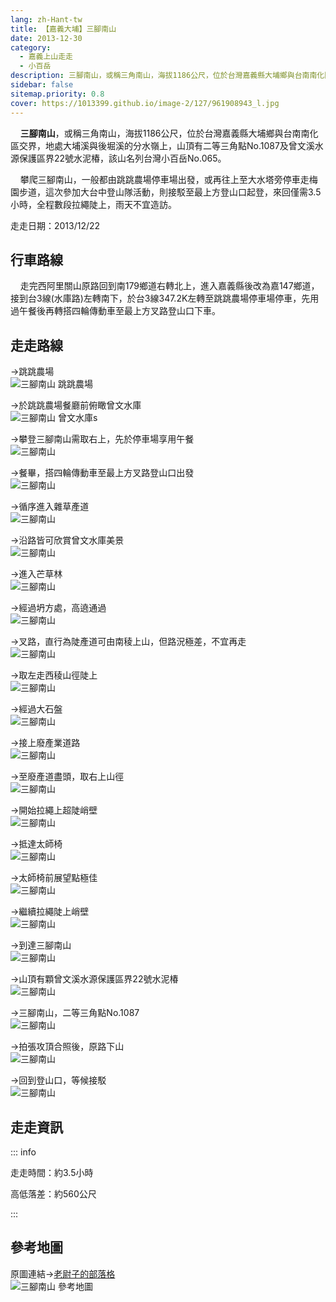 ```yaml
---
lang: zh-Hant-tw
title: 【嘉義大埔】三腳南山
date: 2013-12-30
category: 
  - 嘉義上山走走
  - 小百岳
description: 三腳南山，或稱三角南山，海拔1186公尺，位於台灣嘉義縣大埔鄉與台南南化區交界，地處大埔溪與後堀溪的分水嶺上，該山名列台灣小百岳No.065。一般都由跳跳農場停車場出發，或再往上至大水塔旁停車走梅園步道，這次參加大台中登山隊活動，則接駁至最上方登山口起登，來回僅需3.5小時，全程數段拉繩陡上，雨天不宜造訪。
sidebar: false
sitemap.priority: 0.8
cover: https://1013399.github.io/image-2/127/961908943_l.jpg
---
```


    **三腳南山**，或稱三角南山，海拔1186公尺，位於台灣嘉義縣大埔鄉與台南南化區交界，地處大埔溪與後堀溪的分水嶺上，山頂有二等三角點No.1087及曾文溪水源保護區界22號水泥椿，該山名列台灣小百岳No.065。  

    攀爬三腳南山，一般都由跳跳農場停車場出發，或再往上至大水塔旁停車走梅園步道，這次參加大台中登山隊活動，則接駁至最上方登山口起登，來回僅需3.5小時，全程數段拉繩陡上，雨天不宜造訪。

<!-- more -->

走走日期：2013/12/22

## 行車路線  
    走完西阿里關山原路回到南179鄉道右轉北上，進入嘉義縣後改為嘉147鄉道，接到台3線(水庫路)左轉南下，於台3線347.2K左轉至跳跳農場停車場停車，先用過午餐後再轉搭四輪傳動車至最上方叉路登山口下車。

## 走走路線

→跳跳農場  
![三腳南山 跳跳農場](https://1013399.github.io/image-2/127/961903732_l.jpg)

→於跳跳農場餐廳前俯瞰曾文水庫  
![三腳南山 曾文水庫s](https://1013399.github.io/image-2/127/961905388_l.jpg)

→攀登三腳南山需取右上，先於停車場享用午餐  
![三腳南山](https://1013399.github.io/image-2/127/961904618_l.jpg)

→餐畢，搭四輪傳動車至最上方叉路登山口出發  
![三腳南山](https://1013399.github.io/image-2/127/961906995_l.jpg)

→循序進入雜草產道  
![三腳南山](https://1013399.github.io/image-2/127/961907969_l.jpg)

→沿路皆可欣賞曾文水庫美景  
![三腳南山](https://1013399.github.io/image-2/127/961908943_l.jpg)

→進入芒草林  
![三腳南山](https://1013399.github.io/image-2/127/961909887_l.jpg)

→經過坍方處，高遶通過  
![三腳南山](https://1013399.github.io/image-2/127/961910449_l.jpg)

→叉路，直行為陡產道可由南稜上山，但路況極差，不宜再走  
![三腳南山](https://1013399.github.io/image-2/127/961911539_l.jpg)

→取左走西稜山徑陡上  
![三腳南山](https://1013399.github.io/image-2/127/961912102_l.jpg)

→經過大石盤  
![三腳南山](https://1013399.github.io/image-2/127/961912937_l.jpg)

→接上廢產業道路  
![三腳南山](https://1013399.github.io/image-2/127/961913643_l.jpg)

→至廢產道盡頭，取右上山徑  
![三腳南山](https://1013399.github.io/image-2/127/961914275_l.jpg)

→開始拉繩上超陡峭壁  
![三腳南山](https://1013399.github.io/image-2/127/961915816_l.jpg)

→抵達太師椅  
![三腳南山](https://1013399.github.io/image-2/127/961918574_l.jpg)

→太師椅前展望點極佳  
![三腳南山](https://1013399.github.io/image-2/127/961919604_l.jpg)

→繼續拉繩陡上峭壁  
![三腳南山](https://1013399.github.io/image-2/127/961920242_l.jpg)

→到達三腳南山  
![三腳南山](https://1013399.github.io/image-2/127/961921813_l.jpg)

→山頂有顆曾文溪水源保護區界22號水泥椿  
![三腳南山](https://1013399.github.io/image-2/127/961922833_l.jpg)

→三腳南山，二等三角點No.1087  
![三腳南山](https://1013399.github.io/image-2/127/961923798_l.jpg)

→拍張攻頂合照後，原路下山  
![三腳南山](https://1013399.github.io/image-2/127/961924486_l.jpg)

→回到登山口，等候接駁  
![三腳南山](https://1013399.github.io/image-2/127/961925185_l.jpg)

## 走走資訊

::: info

走走時間：約3.5小時

高低落差：約560公尺

:::

## 參考地圖  
原圖連結→[老尉子的部落格](http://blog.xuite.net/laoweiz/blog/20091178)  
![三腳南山 參考地圖](https://1013399.github.io/image-2/127/961930413_l.jpg)